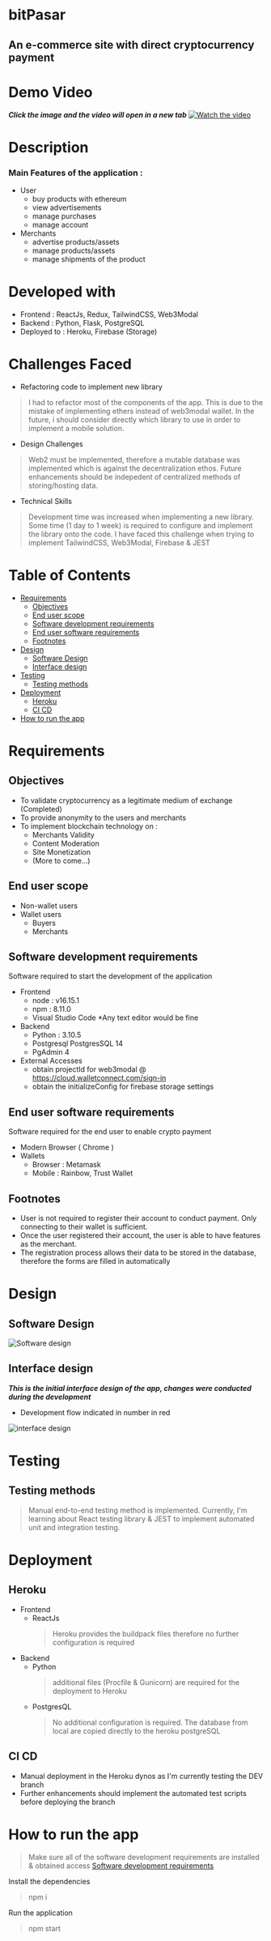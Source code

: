 # bitPasar
## An e-commerce site with direct cryptocurrency payment

# Demo Video
***Click the image and the video will open in a new tab***
[![Watch the video](https://i9.ytimg.com/vi_webp/Ivbu0vCx9CU/sddefault.webp?v=636d4c51&sqp=CLSbtZsG&rs=AOn4CLCyJgu1kfdJLw40lZPZQdcjt7m9OA)](https://youtu.be/Ivbu0vCx9CU)


# Description
### Main Features of the application :
- User
  - buy products with ethereum
  - view advertisements
  - manage purchases
  - manage account
- Merchants 
  - advertise products/assets
  - manage products/assets
  - manage shipments of the product

# Developed with
- Frontend : ReactJs, Redux, TailwindCSS, Web3Modal
- Backend : Python, Flask, PostgreSQL
- Deployed to : Heroku, Firebase (Storage)

# Challenges Faced
- Refactoring code to implement new library
> I had to refactor most of the components of the app. This is due to the mistake of implementing ethers instead of web3modal wallet. In the future, i should consider directly which library to use in order to implement a mobile solution.
- Design Challenges
> Web2 must be implemented, therefore a mutable database was implemented which is against the decentralization ethos. Future enhancements should be indepedent of centralized methods of storing/hosting data. 
- Technical Skills
> Development time was increased when implementing a new library. Some time (1 day to 1 week) is required to configure and implement the library onto the code. I have faced this challenge when trying to implement TailwindCSS, Web3Modal, Firebase & JEST

# Table of Contents
- [Requirements](#requirements)
  * [Objectives](#objectives)
  * [End user scope](#end-user-scope)
  * [Software development requirements](#software-development-requirements)
  * [End user software requirements](#end-user-software-requirements)
  * [Footnotes](#footnotes)
- [Design](#design)
  * [Software Design](#software-design)
  * [Interface design](#interface-design)
- [Testing](#testing)
  * [Testing methods](#testing-methods)
- [Deployment](#deployment)
  * [Heroku](#heroku)
  * [CI CD](#ci-cd)
- [How to run the app](#how-to-run-the-app)

# Requirements
## Objectives
- To validate cryptocurrency as a legitimate medium of exchange (Completed)
- To provide anonymity to the users and merchants
- To implement blockchain technology on :
  - Merchants Validity
  - Content Moderation
  - Site Monetization
  - (More to come...)

## End user scope
  - Non-wallet users
  - Wallet users
    - Buyers
    - Merchants

## Software development requirements
Software required to start the development of the application
- Frontend
  - node : v16.15.1
  - npm :  8.11.0
  - Visual Studio Code *Any text editor would be fine
- Backend
  - Python :  3.10.5
  - Postgresql PostgresSQL 14
  - PgAdmin 4
- External Accesses
  - obtain projectId for web3modal @ https://cloud.walletconnect.com/sign-in
  - obtain the initializeConfig for firebase storage settings

## End user software requirements
Software required for the end user to enable crypto payment
- Modern Browser ( Chrome )
- Wallets
  - Browser : Metamask
  - Mobile : Rainbow, Trust Wallet

## Footnotes 
- User is not required to register their account to conduct payment. Only connecting to their wallet is sufficient.
- Once the user registered their account, the user is able to have features as the merchant.
- The registration process allows their data to be stored in the database, therefore the forms are filled in automatically

# Design
## Software Design
![Software design](https://raw.githubusercontent.com/khairulafiq96/Repo_Media/master/bitPasar/readme/softwaredesign.JPG)

## Interface design
***This is the initial interface design of the app, changes were conducted during the development***
-  Development flow indicated in number in red

![interface design](https://raw.githubusercontent.com/khairulafiq96/Repo_Media/master/bitPasar/readme/uidesign.jpg)


# Testing
## Testing methods
> Manual end-to-end testing method is implemented. Currently, I'm learning about React testing library & JEST to implement automated unit and integration testing.

# Deployment
## Heroku
- Frontend
  - ReactJs
    > Heroku provides the buildpack files therefore no further configuration is required
- Backend
  - Python
     > additional files (Procfile & Gunicorn) are required for the deployment to Heroku
  - PostgresQL
    > No additional configuration is required. The database from local are copied directly to the heroku postgreSQL

## CI CD
- Manual deployment in the Heroku dynos as I'm currently testing the DEV branch
- Further enhancements should implement the automated test scripts before deploying the branch

# How to run the app
> Make sure all of the software development requirements are installed & obtained access [Software development requirements](#software-development-requirements)

Install the dependencies
> npm i

Run the application
> npm start
